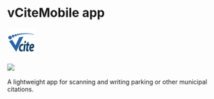 # vCiteMobile app

<img src="./resources/icon.png" width="64" height="64"/>

[![](https://github.com/coturiv/vcitemobile/workflows/CI/badge.svg)](https://github.com/coturiv/vcitemobile/actions)

A lightweight app for scanning and writing parking or other municipal citations.
